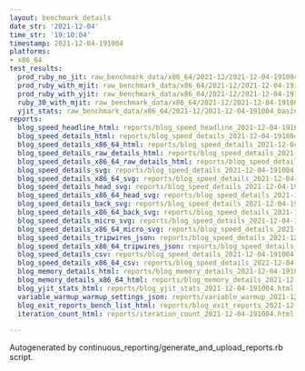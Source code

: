 ```yaml
---
layout: benchmark_details
date_str: '2021-12-04'
time_str: '19:10:04'
timestamp: 2021-12-04-191004
platforms:
- x86_64
test_results:
  prod_ruby_no_jit: raw_benchmark_data/x86_64/2021-12/2021-12-04-191004_basic_benchmark_prod_ruby_no_jit.json
  prod_ruby_with_mjit: raw_benchmark_data/x86_64/2021-12/2021-12-04-191004_basic_benchmark_prod_ruby_with_mjit.json
  prod_ruby_with_yjit: raw_benchmark_data/x86_64/2021-12/2021-12-04-191004_basic_benchmark_prod_ruby_with_yjit.json
  ruby_30_with_mjit: raw_benchmark_data/x86_64/2021-12/2021-12-04-191004_basic_benchmark_ruby_30_with_mjit.json
  yjit_stats: raw_benchmark_data/x86_64/2021-12/2021-12-04-191004_basic_benchmark_yjit_stats.json
reports:
  blog_speed_headline_html: reports/blog_speed_headline_2021-12-04-191004.html
  blog_speed_details_html: reports/blog_speed_details_2021-12-04-191004.html
  blog_speed_details_x86_64_html: reports/blog_speed_details_2021-12-04-191004.x86_64.html
  blog_speed_details_raw_details_html: reports/blog_speed_details_2021-12-04-191004.raw_details.html
  blog_speed_details_x86_64_raw_details_html: reports/blog_speed_details_2021-12-04-191004.x86_64.raw_details.html
  blog_speed_details_svg: reports/blog_speed_details_2021-12-04-191004.svg
  blog_speed_details_x86_64_svg: reports/blog_speed_details_2021-12-04-191004.x86_64.svg
  blog_speed_details_head_svg: reports/blog_speed_details_2021-12-04-191004.head.svg
  blog_speed_details_x86_64_head_svg: reports/blog_speed_details_2021-12-04-191004.x86_64.head.svg
  blog_speed_details_back_svg: reports/blog_speed_details_2021-12-04-191004.back.svg
  blog_speed_details_x86_64_back_svg: reports/blog_speed_details_2021-12-04-191004.x86_64.back.svg
  blog_speed_details_micro_svg: reports/blog_speed_details_2021-12-04-191004.micro.svg
  blog_speed_details_x86_64_micro_svg: reports/blog_speed_details_2021-12-04-191004.x86_64.micro.svg
  blog_speed_details_tripwires_json: reports/blog_speed_details_2021-12-04-191004.tripwires.json
  blog_speed_details_x86_64_tripwires_json: reports/blog_speed_details_2021-12-04-191004.x86_64.tripwires.json
  blog_speed_details_csv: reports/blog_speed_details_2021-12-04-191004.csv
  blog_speed_details_x86_64_csv: reports/blog_speed_details_2021-12-04-191004.x86_64.csv
  blog_memory_details_html: reports/blog_memory_details_2021-12-04-191004.html
  blog_memory_details_x86_64_html: reports/blog_memory_details_2021-12-04-191004.x86_64.html
  blog_yjit_stats_html: reports/blog_yjit_stats_2021-12-04-191004.html
  variable_warmup_warmup_settings_json: reports/variable_warmup_2021-12-04-191004.warmup_settings.json
  blog_exit_reports_bench_list_html: reports/blog_exit_reports_2021-12-04-191004.bench_list.html
  iteration_count_html: reports/iteration_count_2021-12-04-191004.html

---
```

Autogenerated by continuous_reporting/generate_and_upload_reports.rb script.
